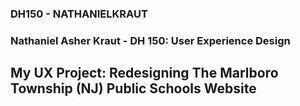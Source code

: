 ### DH150 - NATHANIELKRAUT

### Nathaniel Asher Kraut - DH 150: User Experience Design

## My UX Project: Redesigning The Marlboro Township (NJ) Public Schools Website

